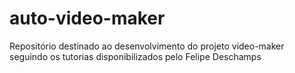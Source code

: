 # auto-video-maker
Repositório destinado ao desenvolvimento do projeto video-maker seguindo os tutorias disponibilizados pelo Felipe Deschamps
